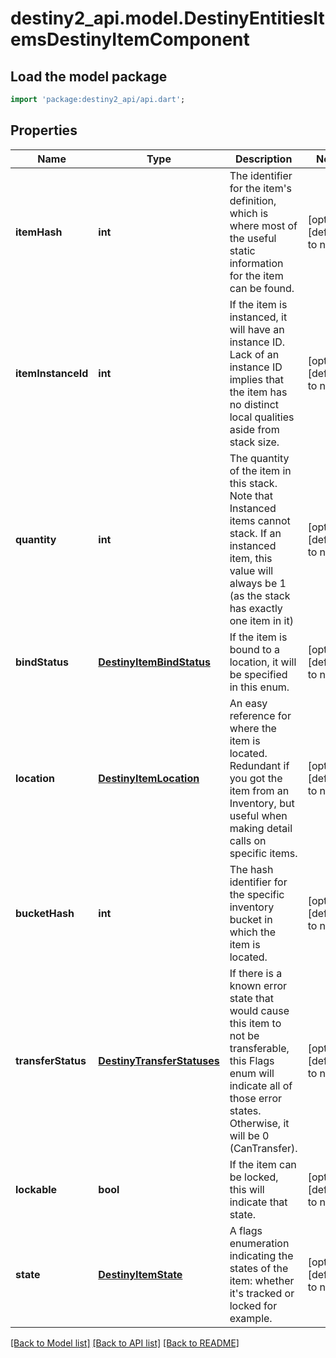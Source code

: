 # destiny2_api.model.DestinyEntitiesItemsDestinyItemComponent

## Load the model package
```dart
import 'package:destiny2_api/api.dart';
```

## Properties
Name | Type | Description | Notes
------------ | ------------- | ------------- | -------------
**itemHash** | **int** | The identifier for the item&#39;s definition, which is where most of the useful static information for the item can be found. | [optional] [default to null]
**itemInstanceId** | **int** | If the item is instanced, it will have an instance ID. Lack of an instance ID implies that the item has no distinct local qualities aside from stack size. | [optional] [default to null]
**quantity** | **int** | The quantity of the item in this stack. Note that Instanced items cannot stack. If an instanced item, this value will always be 1 (as the stack has exactly one item in it) | [optional] [default to null]
**bindStatus** | [**DestinyItemBindStatus**](DestinyItemBindStatus.md) | If the item is bound to a location, it will be specified in this enum. | [optional] [default to null]
**location** | [**DestinyItemLocation**](DestinyItemLocation.md) | An easy reference for where the item is located. Redundant if you got the item from an Inventory, but useful when making detail calls on specific items. | [optional] [default to null]
**bucketHash** | **int** | The hash identifier for the specific inventory bucket in which the item is located. | [optional] [default to null]
**transferStatus** | [**DestinyTransferStatuses**](DestinyTransferStatuses.md) | If there is a known error state that would cause this item to not be transferable, this Flags enum will indicate all of those error states. Otherwise, it will be 0 (CanTransfer). | [optional] [default to null]
**lockable** | **bool** | If the item can be locked, this will indicate that state. | [optional] [default to null]
**state** | [**DestinyItemState**](DestinyItemState.md) | A flags enumeration indicating the states of the item: whether it&#39;s tracked or locked for example. | [optional] [default to null]

[[Back to Model list]](../README.md#documentation-for-models) [[Back to API list]](../README.md#documentation-for-api-endpoints) [[Back to README]](../README.md)


